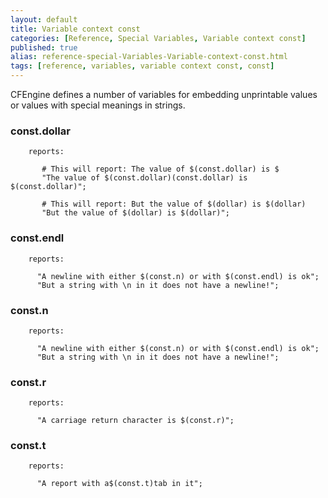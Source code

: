 ```yaml
---
layout: default
title: Variable context const
categories: [Reference, Special Variables, Variable context const]
published: true
alias: reference-special-Variables-Variable-context-const.html
tags: [reference, variables, variable context const, const]
---
```


CFEngine defines a number of variables for embedding unprintable values
or values with special meanings in strings.

### const.dollar


```cf3
    reports:

       # This will report: The value of $(const.dollar) is $
       "The value of $(const.dollar)(const.dollar) is $(const.dollar)";

       # This will report: But the value of $(dollar) is $(dollar)
       "But the value of $(dollar) is $(dollar)";
```

### const.endl

```cf3
    reports:

      "A newline with either $(const.n) or with $(const.endl) is ok";
      "But a string with \n in it does not have a newline!";
```

### const.n

```cf3
    reports:

      "A newline with either $(const.n) or with $(const.endl) is ok";
      "But a string with \n in it does not have a newline!";
```

### const.r

```cf3
    reports:

      "A carriage return character is $(const.r)";
```

### const.t

```cf3
    reports:

      "A report with a$(const.t)tab in it";
```
